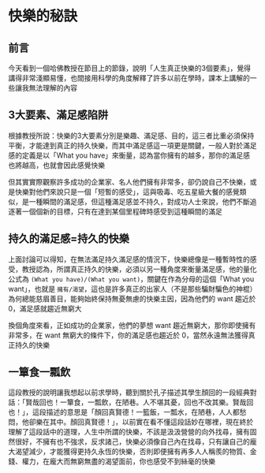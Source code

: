 # 快樂的秘訣

## 前言
今天看到一個哈佛教授在節目上的節錄，說明「人生真正快樂的3個要素」，覺得講得非常淺顯易懂，也間接用科學的角度解釋了許多以前在學時，課本上講解的一些讓我無法理解的內容

## 3大要素、滿足感陷阱
根據教授所說：快樂的3大要素分別是樂趣、滿足感、目的，這三者比重必須保持平衡，才能達到真正的持久快樂，而其中滿足感這一項更是關鍵，一般人對於滿足感的定義是以「What you have」來衡量，認為當你擁有的越多，那你的滿足感也將越高，也就會因此感覺快樂

但其實實際觀察許多成功的企業家、名人他們擁有非常多，卻仍說自己不快樂，或是快樂對他們來說只是一個「短暫的感受」，這與吸毒、吃五星級大餐的感覺類似，是一種瞬間的滿足感，但這種滿足感並不持久，對成功人士來說，他們不斷追逐著一個個新的目標，只有在達到某個里程碑時感受到這種瞬間的滿足

## 持久的滿足感=持久的快樂
上面討論可以得知，在無法滿足持久滿足感的情況下，快樂總像是一種暫時性的感受，教授認為，所謂真正持久的快樂，必須以另一種角度來衡量滿足感，他的量化公式為 `(What you have)/(What you want)`，關鍵在作為分母的這個「What you want」，也就是 `擁有/渴望`，這也是許多真正的出家人（不是那些騙財騙色的神棍）為何總能慈眉善目，能夠始終保持無憂無慮的快樂主因，因為他們的 want 趨近於 0，滿足感就趨近無窮大

換個角度來看，正如成功的企業家，他們的夢想 want 趨近無窮大，那你即使擁有非常多，在 want 無窮大的條件下，你的滿足感也趨近於 0，當然永遠無法獲得真正持久的快樂

## 一簞食一瓢飲
這段教授的說明讓我想起以前求學時，聽到關於孔子描述其學生顏回的一段經典對話：「賢哉回也！一簞食，一瓢飲，在陋巷。人不堪其憂，回也不改其樂。賢哉回也！」，這段描述的意思是「顏回真賢德！一籃飯，一瓢水，在陋巷，人人都愁悶，他卻樂在其中。顏回真賢德！」，以前實在看不懂這段話妙在哪裡，現在終於理解了這段話中的道理，人生中所謂的快樂，不該是汲汲營營的向外找尋，擁有固然很好，不擁有也不強求，反求諸己，快樂必須像自己內在找尋，只有讓自己的龐大渴望減少，才能獲得更持久永恆的快樂，否則即便擁有再多人人稱羨的物質、金錢、權力，在龐大而無窮無盡的渴望面前，你也感受不到絲毫的快樂
